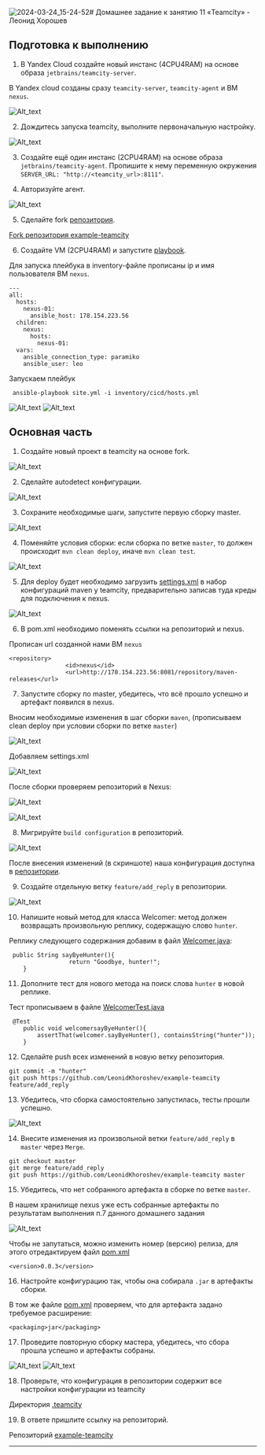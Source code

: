 ![2024-03-24_15-24-52](https://github.com/LeonidKhoroshev/mnt-homeworks/assets/114744186/3a2a782b-3216-4dda-b55b-9a41f3a8bcd7)# Домашнее задание к занятию 11 «Teamcity» - Леонид Хорошев

## Подготовка к выполнению

1. В Yandex Cloud создайте новый инстанс (4CPU4RAM) на основе образа `jetbrains/teamcity-server`.

В Yandex cloud созданы сразу `teamcity-server`, `teamcity-agent` и ВМ `nexus`.

![Alt_text](https://github.com/LeonidKhoroshev/mnt-homeworks/blob/MNT-video/09-ci-05-teamcity/screenshots/team1.png)

2. Дождитесь запуска teamcity, выполните первоначальную настройку.
   
![Alt_text](https://github.com/LeonidKhoroshev/mnt-homeworks/blob/MNT-video/09-ci-05-teamcity/screenshots/team4.png)

3. Создайте ещё один инстанс (2CPU4RAM) на основе образа `jetbrains/teamcity-agent`. Пропишите к нему переменную окружения `SERVER_URL: "http://<teamcity_url>:8111"`.

4. Авторизуйте агент.

![Alt_text](https://github.com/LeonidKhoroshev/mnt-homeworks/blob/MNT-video/09-ci-05-teamcity/screenshots/team5.png)

5. Сделайте fork [репозитория](https://github.com/aragastmatb/example-teamcity).

[Fork репозитория example-teamcity](https://github.com/LeonidKhoroshev/example-teamcity)

6. Создайте VM (2CPU4RAM) и запустите [playbook](./infrastructure).

Для запуска плейбука в inventory-файле прописаны ip и имя пользователя ВМ `nexus`.
```
---
all:
  hosts:
    nexus-01:
      ansible_host: 178.154.223.56
  children:
    nexus:
      hosts:
        nexus-01:
  vars:
    ansible_connection_type: paramiko
    ansible_user: leo
```

Запускаем плейбук

```
 ansible-playbook site.yml -i inventory/cicd/hosts.yml
```
![Alt_text](https://github.com/LeonidKhoroshev/mnt-homeworks/blob/MNT-video/09-ci-05-teamcity/screenshots/team2.png)
![Alt_text](https://github.com/LeonidKhoroshev/mnt-homeworks/blob/MNT-video/09-ci-05-teamcity/screenshots/team3.png)



## Основная часть

1. Создайте новый проект в teamcity на основе fork.

![Alt_text](https://github.com/LeonidKhoroshev/mnt-homeworks/blob/MNT-video/09-ci-05-teamcity/screenshots/team6.png)

2. Сделайте autodetect конфигурации.

![Alt_text](https://github.com/LeonidKhoroshev/mnt-homeworks/blob/MNT-video/09-ci-05-teamcity/screenshots/team7.png)

3. Сохраните необходимые шаги, запустите первую сборку master.

![Alt_text](https://github.com/LeonidKhoroshev/mnt-homeworks/blob/MNT-video/09-ci-05-teamcity/screenshots/team8.png)

4. Поменяйте условия сборки: если сборка по ветке `master`, то должен происходит `mvn clean deploy`, иначе `mvn clean test`.

![Alt_text](https://github.com/LeonidKhoroshev/mnt-homeworks/blob/MNT-video/09-ci-05-teamcity/screenshots/team15.png)

5. Для deploy будет необходимо загрузить [settings.xml](./teamcity/settings.xml) в набор конфигураций maven у teamcity, предварительно записав туда креды для подключения к nexus.

![Alt_text](https://github.com/LeonidKhoroshev/mnt-homeworks/blob/MNT-video/09-ci-05-teamcity/screenshots/team14.png)

6. В pom.xml необходимо поменять ссылки на репозиторий и nexus.

Прописан url созданной нами ВМ `nexus`
```
<repository>
				<id>nexus</id>
				<url>http://178.154.223.56:8081/repository/maven-releases</url>
```

7. Запустите сборку по master, убедитесь, что всё прошло успешно и артефакт появился в nexus.

Вносим необходимые изменения в шаг сборки `maven`, (прописываем clean deploy при условии сборки по ветке `master`) 

![Alt_text](https://github.com/LeonidKhoroshev/mnt-homeworks/blob/MNT-video/09-ci-05-teamcity/screenshots/team9.png)

Добавляем settings.xml

![Alt_text](https://github.com/LeonidKhoroshev/mnt-homeworks/blob/MNT-video/09-ci-05-teamcity/screenshots/team10.png)

После сборки проверяем репозиторий в Nexus:

![Alt_text](https://github.com/LeonidKhoroshev/mnt-homeworks/blob/MNT-video/09-ci-05-teamcity/screenshots/team11.png)

![Alt_text](https://github.com/LeonidKhoroshev/mnt-homeworks/blob/MNT-video/09-ci-05-teamcity/screenshots/team12.png)


8. Мигрируйте `build configuration` в репозиторий.

![Alt_text](https://github.com/LeonidKhoroshev/mnt-homeworks/blob/MNT-video/09-ci-05-teamcity/screenshots/team13.png)

После внесения изменений (в скриншоте) наша конфигурация доступна в [репозитории](https://github.com/LeonidKhoroshev/example-teamcity/tree/master/.teamcity/ExampleTeamcity).


9. Создайте отдельную ветку `feature/add_reply` в репозитории.

![Alt_text](https://github.com/LeonidKhoroshev/mnt-homeworks/blob/MNT-video/09-ci-05-teamcity/screenshots/team16.png)

10. Напишите новый метод для класса Welcomer: метод должен возвращать произвольную реплику, содержащую слово `hunter`.

Реплику следующего содержания добавим в файл [Welcomer.java](https://github.com/LeonidKhoroshev/example-teamcity/blob/feature/add_reply/src/main/java/plaindoll/Welcomer.java):

```
 public String sayByeHunter(){
                 return "Goodbye, hunter!";
	}
```

11. Дополните тест для нового метода на поиск слова `hunter` в новой реплике.

Тест прописываем в файле [WelcomerTest.java](https://github.com/LeonidKhoroshev/example-teamcity/blob/feature/add_reply/src/test/java/plaindoll/WelcomerTest.java)

```
 @Test
	public void welcomersayByeHunter(){
		assertThat(welcomer.sayByeHunter(), containsString("hunter"));
	}
```

12. Сделайте push всех изменений в новую ветку репозитория.

```
git commit -m "hunter"
git push https://github.com/LeonidKhoroshev/example-teamcity feature/add_reply
```

13. Убедитесь, что сборка самостоятельно запустилась, тесты прошли успешно.

![Alt_text](https://github.com/LeonidKhoroshev/mnt-homeworks/blob/MNT-video/09-ci-05-teamcity/screenshots/team17.png)

14. Внесите изменения из произвольной ветки `feature/add_reply` в `master` через `Merge`.

```
git checkout master
git merge feature/add_reply
git push https://github.com/LeonidKhoroshev/example-teamcity master
```

15. Убедитесь, что нет собранного артефакта в сборке по ветке `master`.

В нашем хранилище nexus уже есть собранные артефакты по результатам выполнения п.7 данного домашнего задания

![Alt_text](https://github.com/LeonidKhoroshev/mnt-homeworks/blob/MNT-video/09-ci-05-teamcity/screenshots/team18.png) 

Чтобы не запутаться, можно изменить номер (версию) релиза, для этого отредактируем файл [pom.xml](https://github.com/LeonidKhoroshev/example-teamcity/blob/master/pom.xml)

```
<version>0.0.3</version>
```

16. Настройте конфигурацию так, чтобы она собирала `.jar` в артефакты сборки.

В том же файле [pom.xml](https://github.com/LeonidKhoroshev/example-teamcity/blob/master/pom.xml) проверяем, что для артефакта задано требуемое расширение:
```
<packaging>jar</packaging>
```

17. Проведите повторную сборку мастера, убедитесь, что сбора прошла успешно и артефакты собраны.

![Alt_text](https://github.com/LeonidKhoroshev/mnt-homeworks/blob/MNT-video/09-ci-05-teamcity/screenshots/team20.png) 
![Alt_text](https://github.com/LeonidKhoroshev/mnt-homeworks/blob/MNT-video/09-ci-05-teamcity/screenshots/team19.png) 

18. Проверьте, что конфигурация в репозитории содержит все настройки конфигурации из teamcity

Директория [.teamcity](https://github.com/LeonidKhoroshev/example-teamcity/tree/master/.teamcity/ExampleTeamcity)

19. В ответе пришлите ссылку на репозиторий.

Репозиторий [example-teamcity](https://github.com/LeonidKhoroshev/example-teamcity/tree/master)

---
